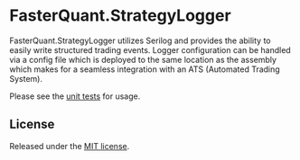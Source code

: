 # FasterQuant.StrategyLogger
FasterQuant.StrategyLogger utilizes Serilog and provides the ability to easily write structured trading events.  Logger configuration can be handled via a config file which is deployed to the same location as the assembly which makes for a seamless integration with an ATS (Automated Trading System).

Please see the [unit tests](/Source/FasterQuant.StrategyLogger.Tests/StrategyLoggerTests.cs) for usage.

## License

Released under the [MIT license](https://opensource.org/licenses/MIT).




 
